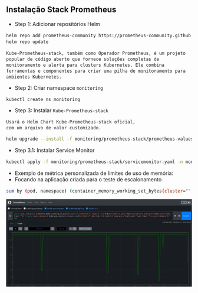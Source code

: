 ## Instalação Stack Prometheus

- Step 1: Adicionar repositórios Helm

```bash
helm repo add prometheus-community https://prometheus-community.github.io/helm-charts
helm repo update 
```
```console
Kube-Prometheus-stack, também como Operador Prometheus, é um projeto popular de código aberto que fornece soluções completas de monitoramento e alerta para clusters Kubernetes. Ele combina ferramentas e componentes para criar uma pilha de monitoramento para ambientes Kubernetes.
```

- Step 2: Criar namespace `monitoring`

```bash
kubectl create ns monitoring
```

- Step 3: Instalar `Kube-Prometheus-stack`

```console
Usará o Helm Chart Kube-Prometheus-stack oficial,
com um arquivo de valor customizado.
```

```bash
helm upgrade --install -f monitoring/prometheus-stack/prometheus-values.yaml kube-prometheus-stack prometheus-community/kube-prometheus-stack -n monitoring
```

- Step 3.1: Instalar Service Monitor

```bash
kubectl apply -f monitoring/prometheus-stack/servicemonitor.yaml -n monitoring
```

- Exemplo de métrica personalizada de limites de uso de memória:
- Focando na aplicação criada para o teste de escalonamento

```bash
sum by (pod, namespace) (container_memory_working_set_bytes{cluster="",container!="",image!="",job="kubelet",metrics_path="/metrics/cadvisor",namespace="team1",pod=~"^app1-team1-.*"}) / sum by (pod, namespace) (kube_pod_container_resource_limits{cluster="",job="kube-state-metrics",namespace="team1",pod=~"^app1-team1-.*",resource="memory"}) * 100
```

<p align="center">
  <img alt="Monitoring" src="../../data/prometheus-01.png">
</p>
